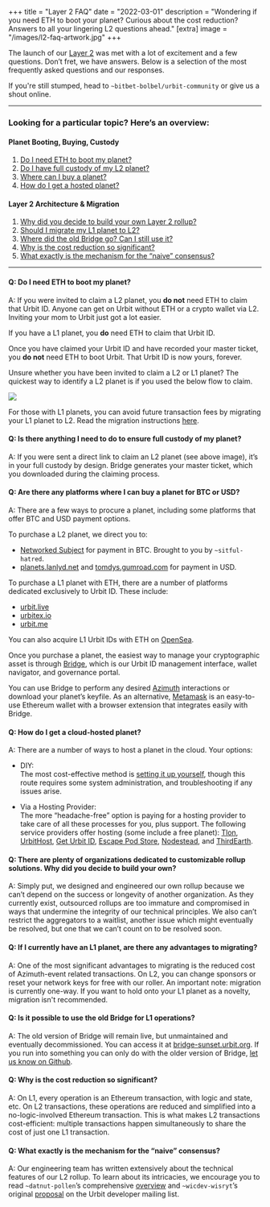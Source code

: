 +++
title = "Layer 2 FAQ"
date = "2022-03-01"
description = "Wondering if you need ETH to boot your planet? Curious about the cost reduction? Answers to all your lingering L2 questions ahead."
[extra]
image = "/images/l2-faq-artwork.jpg"
+++

The launch of our [Layer 2](https://urbit.org/blog/layer-2-guides) was met with
a lot of excitement and a few questions. Don’t fret, we have answers. Below is a
selection of the most frequently asked questions and our responses.

If you're still stumped, head to `~bitbet-bolbel/urbit-community` or give us a
shout online.

---

### Looking for a particular topic? Here’s an overview:

#### Planet Booting, Buying, Custody

1. [Do I need ETH to boot my planet?](#q-do-i-need-eth-to-boot-my-planet)
2. [Do I have full custody of my L2 planet?](#q-is-there-anything-i-need-to-do-to-ensure-full-custody-of-my-planet)
3. [Where can I buy a planet?](#q-are-there-any-platforms-where-i-can-buy-a-planet-for-btc-or-usd)
4. [How do I get a hosted planet?](#q-how-do-i-get-a-cloud-hosted-planet)

#### Layer 2 Architecture & Migration

1. [Why did you decide to build your own Layer 2 rollup?](#q-there-are-plenty-of-organizations-dedicated-to-customizable-rollup-solutions-why-did-you-decide-to-build-your-own)
2. [Should I migrate my L1 planet to L2?](#q-if-i-currently-have-an-l1-planet-are-there-any-advantages-to-migrating)
3. [Where did the old Bridge go? Can I still use it?](#q-is-it-possible-to-use-the-old-bridge-for-l1-operations)
4. [Why is the cost reduction so significant?](#q-why-is-the-cost-reduction-so-significant)
5. [What exactly is the mechanism for the “naive” consensus?](#q-what-exactly-is-the-mechanism-for-the-naive-consensus)

---

#### Q: Do I need ETH to boot my planet?

A: If you were invited to claim a L2 planet, you **do not** need ETH to claim
that Urbit ID. Anyone can get on Urbit without ETH or a crypto wallet via L2.
Inviting your mom to Urbit just got a lot easier.

If you have a L1 planet, you **do** need ETH to claim that Urbit ID.

Once you have claimed your Urbit ID and have recorded your master ticket,
you **do not** need ETH to boot Urbit. That Urbit ID is now yours, forever.

Unsure whether you have been invited to claim a L2 or L1 planet? The quickest
way to identify a L2 planet is if you used the below flow to claim.

![](/images/l2-faq-palentine.jpg)

For those with L1 planets, you can avoid future transaction fees by migrating
your L1 planet to L2. Read the migration instructions
[here](https://urbit.org/getting-started/layer-2-for-planets).

#### Q: Is there anything I need to do to ensure full custody of my planet?

A: If you were sent a direct link to claim an L2 planet (see above image), it’s
in your full custody by design. Bridge generates your master ticket, which you
downloaded during the claiming process.

#### Q: Are there any platforms where I can buy a planet for BTC or USD?

A: There are a few ways to procure a planet, including some platforms that offer
BTC and USD payment options.

To purchase a L2 planet, we direct you to:

- [Networked Subject](https://subject.network/buy/) for payment in BTC.
  Brought to you by `~sitful-hatred`.
- [planets.lanlyd.net](https://planets.lanlyd.net) and
  [tomdys.gumroad.com](https://tomdys.gumroad.com) for payment in USD.

To purchase a L1 planet with ETH, there are a number of platforms dedicated
exclusively to Urbit ID. These include:

- [urbit.live](https://urbit.live/buy)
- [urbitex.io](https://urbitex.io)
- [urbit.me](https://urbit.me)

You can also acquire L1 Urbit IDs with ETH on [OpenSea](https://opensea.io/collection/urbit-id).

Once you purchase a planet, the easiest way to manage your cryptographic asset
is through [Bridge](https://bridge.urbit.org/), which is our Urbit ID management
interface, wallet navigator, and governance portal.

You can use Bridge to perform any desired
[Azimuth](https://urbit.org/docs/glossary/azimuth) interactions or download your
planet’s keyfile. As an alternative, [Metamask](https://metamask.io) is an
easy-to-use Ethereum wallet with a browser extension that integrates easily with
Bridge.

#### Q: How do I get a cloud-hosted planet?

A: There are a number of ways to host a planet in the cloud. Your options:

- DIY:<br>
  The most cost-effective method is [setting it up
  yourself](https://urbit.org/using/running/hosting), though this route requires
  some system administration, and troubleshooting if any issues arise.

- Via a Hosting Provider:<br>
  The more “headache-free” option is paying for a
  hosting provider to take care of all these processes for you, plus support. The
  following service providers offer hosting (some include a free planet):
  [Tlon](https://urbit.typeform.com/to/zQ9QOV3Z?typeform-source=tlon.io#source=tlon_io),
  [UrbitHost](https://urbithost.com/landing), [Get Urbit
  ID](https://www.geturbitid.com), [Escape Pod
  Store](https://www.escapepod.store), [Nodestead](https://www.nodestead.dev), and
  [ThirdEarth](https://third.earth/en/).

#### Q: There are plenty of organizations dedicated to customizable rollup solutions. Why did you decide to build your own?

A: Simply put, we designed and engineered our own rollup because we can’t depend
on the success or longevity of another organization. As they currently exist,
outsourced rollups are too immature and compromised in ways that undermine the
integrity of our technical principles. We also can’t restrict the aggregators to
a waitlist, another issue which might eventually be resolved, but one that we
can’t count on to be resolved soon.

#### Q: If I currently have an L1 planet, are there any advantages to migrating?

A: One of the most significant advantages to migrating is the reduced cost of
Azimuth-event related transactions. On L2, you can change sponsors or reset your
network keys for free with our roller. An important note: migration is currently
one-way. If you want to hold onto your L1 planet as a novelty, migration isn't
recommended.

#### Q: Is it possible to use the old Bridge for L1 operations?

A: The old version of Bridge will remain live, but unmaintained and eventually
decommissioned. You can access it at
[bridge-sunset.urbit.org](https://bridge-sunset.urbit.org). If you run into
something you can only do with the older version of Bridge,
[let us know on Github](https://github.com/urbit/bridge/issues/new?assignees=&labels=bridge&template=bridge-bug-report.md&title=).

#### Q: Why is the cost reduction so significant?

A: On L1, every operation is an Ethereum transaction, with logic and state, etc.
On L2 transactions, these operations are reduced and simplified into a
no-logic-involved Ethereum transaction. This is what makes L2 transactions
cost-efficient: multiple transactions happen simultaneously to share the cost of
just one L1 transaction.

#### Q: What exactly is the mechanism for the “naive” consensus?

A: Our engineering team has written extensively about the technical features of
our L2 rollup. To learn about its intricacies, we encourage you to read
`~datnut-pollen`’s comprehensive
[overview](https://urbit.org/blog/rollups#technical) and `~wicdev-wisryt`’s
original
[proposal](https://groups.google.com/a/urbit.org/g/dev/c/p6rP_WsxLS0/m/hQBX0modAwAJ?pli=1)
on the Urbit developer mailing list.

